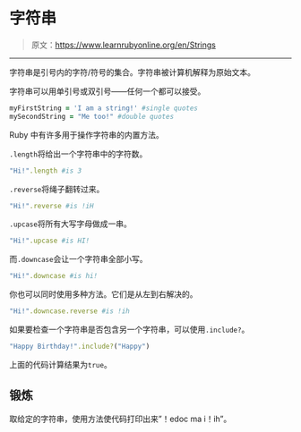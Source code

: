 # 字符串

> 原文：<https://www.learnrubyonline.org/en/Strings>

* * *

字符串是引号内的字符/符号的集合。字符串被计算机解释为原始文本。

字符串可以用单引号或双引号——任何一个都可以接受。

```rb
myFirstString = 'I am a string!' #single quotes
mySecondString = "Me too!" #double quotes 
```

Ruby 中有许多用于操作字符串的内置方法。

`.length`将给出一个字符串中的字符数。

```rb
"Hi!".length #is 3 
```

`.reverse`将绳子翻转过来。

```rb
"Hi!".reverse #is !iH 
```

`.upcase`将所有大写字母做成一串。

```rb
"Hi!".upcase #is HI! 
```

而`.downcase`会让一个字符串全部小写。

```rb
"Hi!".downcase #is hi! 
```

你也可以同时使用多种方法。它们是从左到右解决的。

```rb
"Hi!".downcase.reverse #is !ih 
```

如果要检查一个字符串是否包含另一个字符串，可以使用`.include?`。

```rb
"Happy Birthday!".include?("Happy") 
```

上面的代码计算结果为`true`。

## 锻炼

取给定的字符串，使用方法使代码打印出来”！edoc ma i！ih”。